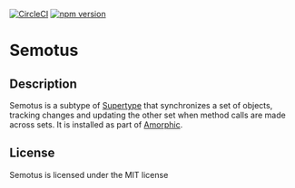 [![CircleCI](https://circleci.com/gh/haven-life/semotus.svg?style=shield)](https://circleci.com/gh/haven-life/semotus)
[![npm version](https://badge.fury.io/js/semotus.svg)](https://badge.fury.io/js/semotus)

# Semotus
## Description

Semotus is a subtype of [Supertype](https://github.com/haven-life/supertype) that synchronizes a set of objects,
tracking changes and updating the other set when method calls
are made across sets.  It is installed as part of [Amorphic](https://github.com/haven-life/amorphic).

## License

Semotus is licensed under the MIT license



